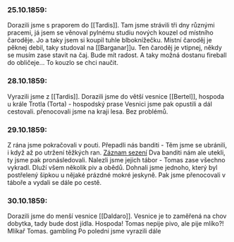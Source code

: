 ### 25.10.1859:
Dorazili jsme s praporem do [[Tardis]].
Tam jsme strávili tři dny různými pracemi, já jsem se věnoval pylnému studiu nových kouzel od místního čaroděje. Jo a taky jsem si koupil tuhle blboknížečku.
Místní čaroděj je pěknej debil, taky studoval na [[Barganar]]u.
Ten čaroděj je vtipnej, někdy se musím zase stavit na čaj. Bude mít radost. A taky možná dostanu fireball do obličeje... To kouzlo se chci naučit.
### 28.10.1859:
Vyrazili jsme z [[Tardis]].
Dorazili jsme do větší vesnice [[Bertel]], hospoda u krále Trotla (Torta) - hospodský prase
Vesnici jsme pak opustili a dál cestovali.
přenocovali jsme na kraji lesa. Bez problémů.

### 29.10.1859:
Z rána jsme pokračovali v pouti.
Přepadli nás banditi - Těm jsme se ubránili, i když až po utržení těžkých ran.
[Záznam sezení](https://drive.google.com/file/d/1YDpvdO072jXug5PV0tobsQudfMNg4Xeu/view?usp=drive_link)
Dva banditi nám ale utekli, ty jsme pak pronásledovali.
Nalezli jsme jejich tábor -  Tomas zase všechno vykradl. Dluží všem několik piv a obědů.
Dohnali jsme jednoho, který byl postřelený šipkou u nějaké prázdné mokré jeskyně.
Pak jsme přenocovali v táboře a vydali se dále po cestě.

### 30.10.1859:
Dorazili jsme do menší vesnice [[Daldaro]]. Vesnice je to zaměřená na chov dobytka, tady bude dost jídla.
Hospoda! Tomas nepije pivo, ale pije mlíko?! Mlíkař Tomas. gambling
Po poledni jsme vyrazili dále
